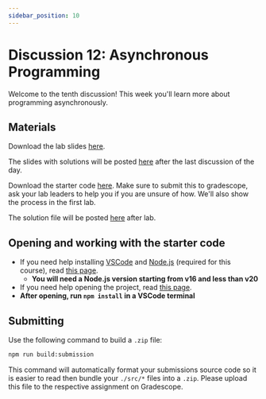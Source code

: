 ```yaml
---
sidebar_position: 10
---
```


# Discussion 12: Asynchronous Programming

Welcome to the tenth discussion! This week you'll learn more about programming asynchronously.

## Materials

Download the lab slides [here](https://github.com/umass-compsci-220/public-materials/raw/main/discussion/Lab%2010%20-%20No%20Solutions.pdf).

The slides with solutions will be posted [here](#) after the last discussion of the day.

Download the starter code [here](https://github.com/umass-compsci-220/public-materials/raw/main/discussion/10-asynchronous-programming.zip). Make sure to submit this to gradescope, ask your lab leaders to help you if you are unsure of how. We'll also show the process in the first lab.

The solution file will be posted [here](#) after lab.

## Opening and working with the starter code

- If you need help installing [VSCode](https://code.visualstudio.com/) and [Node.js](https://nodejs.org/) (required for this course), read [this page](/materials/tutorials/assignments/environment).
  - **You will need a Node.js version starting from v16 and less than v20**
- If you need help opening the project, read [this page](/materials/tutorials/assignments/opening-an-assignment).
- **After opening, run `npm install` in a VSCode terminal**

## Submitting

Use the following command to build a `.zip` file:

```sh
npm run build:submission
```

This command will automatically format your submissions source code so it is easier to read then bundle your `./src/*` files into a `.zip`. Please upload this file to the respective assignment on Gradescope.
